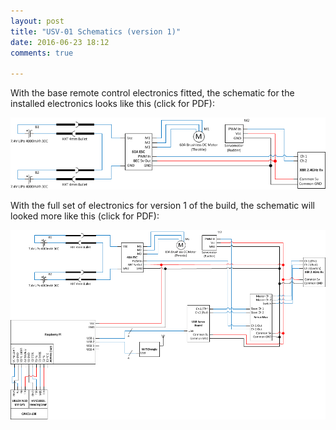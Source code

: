 ```yaml
---
layout: post
title: "USV-01 Schematics (version 1)"
date: 2016-06-23 18:12
comments: true

---
```


With the base remote control electronics fitted, the schematic for the installed electronics looks like this (click for PDF):

[![Base RC Electronics Schematic](/hardware/usv-01/base-rc-schematic.png)](/hardware/usv-01/base-rc-schematic.pdf)

With the full set of electronics for version 1 of the build, the schematic will looked more like this (click for PDF):

[![Full Electronics Schematic](/hardware/usv-01/full-schematic.png)](/hardware/usv-01/full-schematic.pdf)
